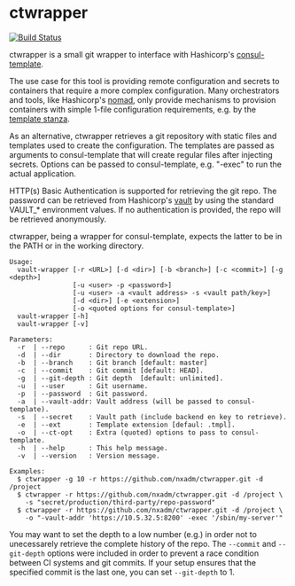 # ctwrapper 
[![Build Status](https://travis-ci.com/nxadm/ctwrapper.svg?token=3PQd6zsu83EBNA2LAEeq&branch=master)](https://travis-ci.com/nxadm/ctwrapper)

ctwrapper is a small git wrapper to interface with Hashicorp's 
[consul-template](https://github.com/hashicorp/consul-template).

The use case for this tool is providing remote configuration and secrets to
containers that require a more complex configuration. Many orchestrators and 
tools, like Hashicorp's [nomad](https://github.com/hashicorp/nomad), 
only provide mechanisms to provision containers with simple 1-file configuration 
requirements, e.g. by the 
[template stanza](https://www.nomadproject.io/docs/job-specification/template.html).

As an alternative, ctwrapper retrieves a git repository with static files and
templates used to create the configuration. The templates are passed as 
arguments to consul-template that will create regular files after 
injecting secrets. Options can be passed to consul-template, e.g. "-exec" to
run the actual application.

HTTP(s) Basic Authentication is supported for retrieving the git repo. The 
password can be retrieved from Hashicorp's 
[vault](https://github.com/hashicorp/vault) by using the standard
VAULT_* environment values. If no authentication is provided, the repo will be 
retrieved anonymously.

ctwrapper, being a wrapper for consul-template, expects the latter to be in the
PATH or in the working directory.
  
```
Usage:
  vault-wrapper [-r <URL>] [-d <dir>] [-b <branch>] [-c <commit>] [-g <depth>]
                [-u <user> -p <password>]
                [-u <user> -a <vault address> -s <vault path/key>]
                [-d <dir>] [-e <extension>] 
                [-o <quoted options for consul-template>]  
  vault-wrapper [-h]
  vault-wrapper [-v]

Parameters:
  -r  | --repo      : Git repo URL.
  -d  | --dir       : Directory to download the repo.
  -b  | --branch    : Git branch [default: master]
  -c  | --commit    : Git commit [default: HEAD].
  -g  | --git-depth : Git depth  [default: unlimited].
  -u  | --user      : Git username.
  -p  | --password  : Git password.
  -a  | --vault-addr: Vault address (will be passed to consul-template).
  -s  | --secret    : Vault path (include backend en key to retrieve).
  -e  | --ext       : Template extension [defaul: .tmpl].
  -o  | --ct-opt    : Extra (quoted) options to pass to consul-template.
  -h  | --help      : This help message.
  -v  | --version   : Version message.

Examples:
  $ ctwrapper -g 10 -r https://github.com/nxadm/ctwrapper.git -d /project
  $ ctwrapper -r https://github.com/nxadm/ctwrapper.git -d /project \ 
    -s "secret/production/third-party/repo-password"
  $ ctwrapper -r https://github.com/nxadm/ctwrapper.git -d /project \
    -o "-vault-addr 'https://10.5.32.5:8200' -exec '/sbin/my-server'"
```

You may want to set the depth to a low number (e.g.) in order not to 
unecessarely retrieve the complete history of the repo. The `--commit` and 
`--git-depth` options were included in order to prevent a race condition 
between CI systems and git commits. If your setup ensures that the specified
commit is the last one, you can set `--git-depth` to 1.